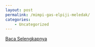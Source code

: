 ```yaml
---
layout: post
permalink: /mimpi-gas-elpiji-meledak/
categories:
    - Uncategorized
---
```


[Baca Selengkapnya](/01)
